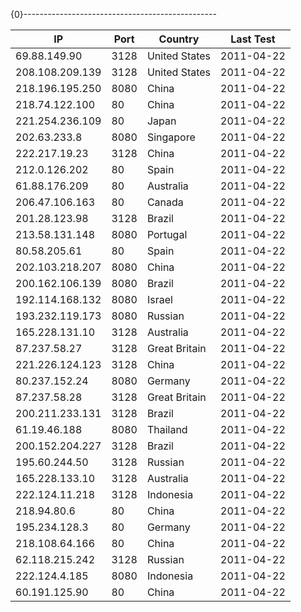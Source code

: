 

{0}------------------------------------------------

| IP              | Port | Country       | Last Test  |
|-----------------|------|---------------|------------|
| 69.88.149.90    | 3128 | United States | 2011-04-22 |
| 208.108.209.139 | 3128 | United States | 2011-04-22 |
| 218.196.195.250 | 8080 | China         | 2011-04-22 |
| 218.74.122.100  | 80   | China         | 2011-04-22 |
| 221.254.236.109 | 80   | Japan         | 2011-04-22 |
| 202.63.233.8    | 8080 | Singapore     | 2011-04-22 |
| 222.217.19.23   | 3128 | China         | 2011-04-22 |
| 212.0.126.202   | 80   | Spain         | 2011-04-22 |
| 61.88.176.209   | 80   | Australia     | 2011-04-22 |
| 206.47.106.163  | 80   | Canada        | 2011-04-22 |
| 201.28.123.98   | 3128 | Brazil        | 2011-04-22 |
| 213.58.131.148  | 8080 | Portugal      | 2011-04-22 |
| 80.58.205.61    | 80   | Spain         | 2011-04-22 |
| 202.103.218.207 | 8080 | China         | 2011-04-22 |
| 200.162.106.139 | 8080 | Brazil        | 2011-04-22 |
| 192.114.168.132 | 8080 | Israel        | 2011-04-22 |
| 193.232.119.173 | 8080 | Russian       | 2011-04-22 |
| 165.228.131.10  | 3128 | Australia     | 2011-04-22 |
| 87.237.58.27    | 3128 | Great Britain | 2011-04-22 |
| 221.226.124.123 | 3128 | China         | 2011-04-22 |
| 80.237.152.24   | 8080 | Germany       | 2011-04-22 |
| 87.237.58.28    | 3128 | Great Britain | 2011-04-22 |
| 200.211.233.131 | 3128 | Brazil        | 2011-04-22 |
| 61.19.46.188    | 8080 | Thailand      | 2011-04-22 |
| 200.152.204.227 | 3128 | Brazil        | 2011-04-22 |
| 195.60.244.50   | 3128 | Russian       | 2011-04-22 |
| 165.228.133.10  | 3128 | Australia     | 2011-04-22 |
| 222.124.11.218  | 3128 | Indonesia     | 2011-04-22 |
| 218.94.80.6     | 80   | China         | 2011-04-22 |
| 195.234.128.3   | 80   | Germany       | 2011-04-22 |
| 218.108.64.166  | 80   | China         | 2011-04-22 |
| 62.118.215.242  | 3128 | Russian       | 2011-04-22 |
| 222.124.4.185   | 8080 | Indonesia     | 2011-04-22 |
| 60.191.125.90   | 80   | China         | 2011-04-22 |